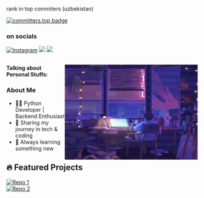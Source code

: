rank in top commiters (uzbekistan)

[![committers.top badge](https://user-badge.committers.top/uzbekistan/lazywk.svg)](https://user-badge.committers.top/uzbekistan/lazywk)

### on socials

<a href="https://www.instagram.com/dilmurodeshmamatov_/" target="_blank"><img src="https://img.shields.io/badge/Instagram-%23E4405F.svg?&style=flat-square&logo=instagram&logoColor=white" alt="Instagram"></a> 
<a href="https://t.me/dilmurodcode" target="_blank"><img src="https://img.shields.io/badge/Telegram-%231877F2.svg?&style=flat-square&logo=telegram&logoColor=white%22%20alt=%22Telegram"></a>
<a href="https://www.linkedin.com/in/dilmurodeshmamatov/" target="_blank"><img src="https://img.shields.io/badge/LinkedIn-%231877F2.svg?&style=flat-square&logo=LinkedIn&logoColor=white%22%20alt=%22LinkedIn"></a>

## 
<img align="right" alt="GIF" src="https://raw.githubusercontent.com/Rashidov01/Rashidov01/main/gif-11.gif" width="350" height="250"/>

**Talking about Personal Stuffs:**
### About Me  
- 👨‍💻 Python Developer | Backend Enthusiast  
- 📍 Sharing my journey in tech & coding  
- 🌱 Always learning something new



## 🔥 Featured Projects  

[![Repo 1](https://github-readme-stats.vercel.app/api/pin/?username=your_username&repo=repo1)](https://github.com/dilmurodcode/MusicBot)  
[![Repo 2](https://github-readme-stats.vercel.app/api/pin/?username=your_username&repo=repo2)](https://github.com/dilmurodcode/iSfera)  


